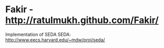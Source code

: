 Fakir - http://ratulmukh.github.com/Fakir/
=====

Implementation of SEDA
SEDA: http://www.eecs.harvard.edu/~mdw/proj/seda/ 
